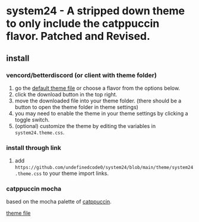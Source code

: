 # system24 - A stripped down theme to only include the catppuccin flavor. Patched and Revised.

## install

### vencord/betterdiscord (or client with theme folder)

1. go the [default theme file](https://github.com/undefinedcode0/system24/blob/main/theme/system24.theme.css) or choose a flavor from the options below.
2. click the download button in the top right.
3. move the downloaded file into your theme folder. (there should be a button to open the theme folder in theme settings)
4. you may need to enable the theme in your theme settings by clicking a toggle switch.
5. (optional) customize the theme by editing the variables in `system24.theme.css`.

### install through link

1. add `https://github.com/undefinedcode0/system24/blob/main/theme/system24.theme.css` to your theme import links.

### catppuccin mocha

based on the mocha palette of [catppuccin](https://catppuccin.com/palette).

[theme file](https://github.com/undefinedcode0/system24/blob/main/theme/flavors/catppuccin-mocha.theme.css)
